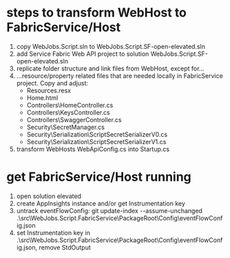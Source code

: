 # steps to transform WebHost to FabricService/Host

1. copy WebJobs.Script.sln to WebJobs.Script.SF-open-elevated.sln
2. add Service Fabric Web API project to solution WebJobs.Script.SF-open-elevated.sln
3. replicate folder structure and link files from WebHost, except for...
4. ...resource/property related files that are needed locally in FabricService project. Copy and adjust:
    - Resources.resx
    - Home.html
    - Controllers\HomeController.cs
    - Controllers\KeysController.cs
    - Controllers\SwaggerController.cs
    - Security\SecretManager.cs
    - Security\Serialization\ScriptSecretSerializerV0.cs
    - Security\Serialization\ScriptSecretSerializerV1.cs    
5. transform WebHosts WebApiConfig.cs into Startup.cs

# get FabricService/Host running

1. open solution elevated
2. create AppInsights instance and/or get Instrumentation key
3. untrack eventFlowConfig: git update-index --assume-unchanged .\src\WebJobs.Script.FabricService\PackageRoot\Config\eventFlowConfig.json
4. set Instrumentation key in .\src\WebJobs.Script.FabricService\PackageRoot\Config\eventFlowConfig.json, remove StdOutput 